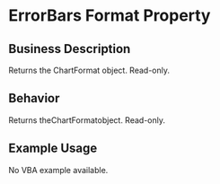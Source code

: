 # ErrorBars Format Property

## Business Description
Returns the ChartFormat object. Read-only.

## Behavior
Returns theChartFormatobject. Read-only.

## Example Usage
No VBA example available.